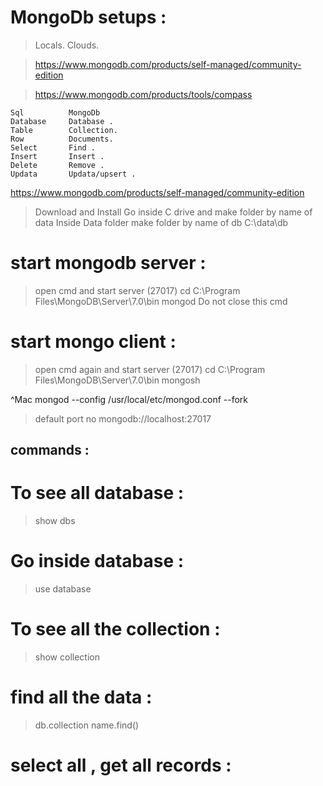 # MongoDb setups : 
> Locals.
> Clouds.

>https://www.mongodb.com/products/self-managed/community-edition

>https://www.mongodb.com/products/tools/compass

    Sql          MongoDb
    Database     Database .
    Table        Collection.
    Row          Documents.
    Select       Find .
    Insert       Insert .
    Delete       Remove .
    Updata       Updata/upsert .

https://www.mongodb.com/products/self-managed/community-edition

> Download and Install
> Go inside C drive and make folder by name of data
> Inside Data folder make folder by name of db
> C:\data\db

# start mongodb server : 
> open cmd and start server (27017)
> cd C:\Program Files\MongoDB\Server\7.0\bin
> mongod
> Do not close this cmd

# start mongo client : 
> open cmd again and start server (27017)
> cd C:\Program Files\MongoDB\Server\7.0\bin
> mongosh

^Mac
mongod --config /usr/local/etc/mongod.conf --fork
 
 > default port no 
 > mongodb://localhost:27017

## commands :

# To see all database :
 > show dbs 
# Go inside database : 
 > use database 
# To see all the collection : 
 > show collection 
# find all the data : 
 > db.collection name.find()
# select all , get all records : 
 > 
